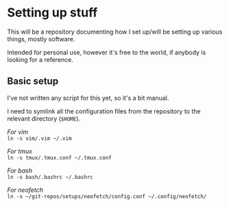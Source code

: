# Setting up stuff 

This will be a repository documenting how I set up/will be setting up various things, mostly software. 

Intended for personal use, however it's free to the world, if anybody is looking for a reference.

## Basic setup

I've not written any script for this yet, so it's a bit manual.

I need to symlink all the configuration files from the repository to the relevant directory (`$HOME`).

*For vim*\
`ln -s vim/.vim ~/.vim`

*For tmux*\
`ln -s tmux/.tmux.conf ~/.tmux.conf`

*For bash*\
`ln -s bash/.bashrc ~/.bashrc`

*For neofetch*\
`ln -s ~/git-repos/setups/neofetch/config.conf ~/.config/neofetch/`
